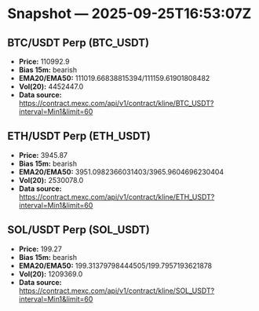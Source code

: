 # Snapshot — 2025-09-25T16:53:07Z

## BTC/USDT Perp (BTC_USDT)
- **Price:** 110992.9
- **Bias 15m:** bearish
- **EMA20/EMA50:** 111019.66838815394/111159.61901808482
- **Vol(20):** 4452447.0
- **Data source:** https://contract.mexc.com/api/v1/contract/kline/BTC_USDT?interval=Min1&limit=60

## ETH/USDT Perp (ETH_USDT)
- **Price:** 3945.87
- **Bias 15m:** bearish
- **EMA20/EMA50:** 3951.0982366031403/3965.9604696230404
- **Vol(20):** 2530078.0
- **Data source:** https://contract.mexc.com/api/v1/contract/kline/ETH_USDT?interval=Min1&limit=60

## SOL/USDT Perp (SOL_USDT)
- **Price:** 199.27
- **Bias 15m:** bearish
- **EMA20/EMA50:** 199.31379798444505/199.7957193621878
- **Vol(20):** 1209369.0
- **Data source:** https://contract.mexc.com/api/v1/contract/kline/SOL_USDT?interval=Min1&limit=60
